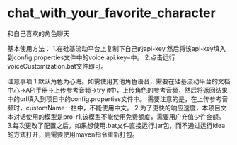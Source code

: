# chat_with_your_favorite_character
和自己喜欢的角色聊天

基本使用方法：
1.在硅基流动平台上复制下自己的api-key,然后将该api-key填入到config.properties文件中的voice.api.key=中。
2.点击运行voiceCustomization.bat文件即可。

注意事项
1.默认角色为心海。如需使用其他角色语音，需要在硅基流动平台的文档中心->API手册->上传参考音频->try it中，上传角色的参考音频，然后将返回结果中的url填入到项目中的config.properties文件中。
需要注意的是，在上传参考音频时，customName一栏中，不能使用中文。
2.为了更快的响应速度，本项目文本对话使用的模型是pro-r1,该模型不能使用免费额度，需要用户充值少许金额。
3.每次更改了配置之后，如果想使用.bat文件直接运行.jar包，而不通过运行idea的方式打开，则需要使用maven指令重新打包。